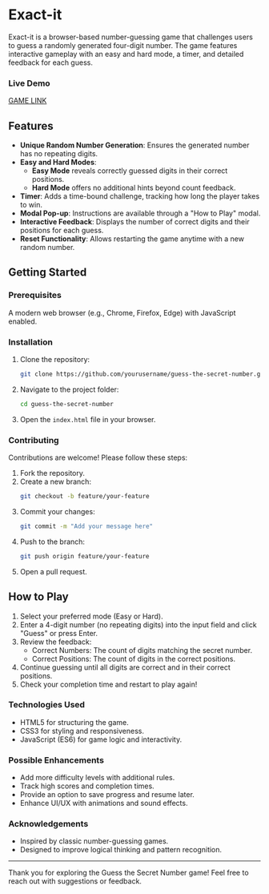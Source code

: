 # Exact-it
Exact-it is a browser-based number-guessing game that challenges users to guess a randomly generated four-digit number. The game features interactive gameplay with an easy and hard mode, a timer, and detailed feedback for each guess.

### Live Demo
[GAME LINK](https://edomiyasgithub.github.io/NumPos-Game/)


## Features
- **Unique Random Number Generation**: Ensures the generated number has no repeating digits.
- **Easy and Hard Modes**:
  - **Easy Mode** reveals correctly guessed digits in their correct positions.
  - **Hard Mode** offers no additional hints beyond count feedback.
- **Timer**: Adds a time-bound challenge, tracking how long the player takes to win.
- **Modal Pop-up**: Instructions are available through a "How to Play" modal.
- **Interactive Feedback**: Displays the number of correct digits and their positions for each guess.
- **Reset Functionality**: Allows restarting the game anytime with a new random number.


## Getting Started

### Prerequisites

A modern web browser (e.g., Chrome, Firefox, Edge) with JavaScript enabled.

### Installation

1. Clone the repository:

   ```bash
   git clone https://github.com/yourusername/guess-the-secret-number.git

2. Navigate to the project folder:

   ```bash
   cd guess-the-secret-number

3. Open the `index.html` file in your browser.


### Contributing
Contributions are welcome! Please follow these steps:
1. Fork the repository.
2. Create a new branch:
   ```bash
   git checkout -b feature/your-feature
3. Commit your changes:
   ```bash
   git commit -m "Add your message here"
4. Push to the branch:
   ```bash
   git push origin feature/your-feature
5. Open a pull request.


## How to Play

1. Select your preferred mode (Easy or Hard).
2. Enter a 4-digit number (no repeating digits) into the input field and click "Guess" or press Enter.
3. Review the feedback:
   - Correct Numbers: The count of digits matching the secret number.
   - Correct Positions: The count of digits in the correct positions.
4. Continue guessing until all digits are correct and in their correct positions.
5. Check your completion time and restart to play again!

### Technologies Used
- HTML5 for structuring the game.
- CSS3 for styling and responsiveness.
- JavaScript (ES6) for game logic and interactivity.

### Possible Enhancements
- Add more difficulty levels with additional rules.
- Track high scores and completion times.
- Provide an option to save progress and resume later.
- Enhance UI/UX with animations and sound effects.


### Acknowledgements
- Inspired by classic number-guessing games.
- Designed to improve logical thinking and pattern recognition.

***
Thank you for exploring the Guess the Secret Number game! Feel free to reach out with suggestions or feedback.

